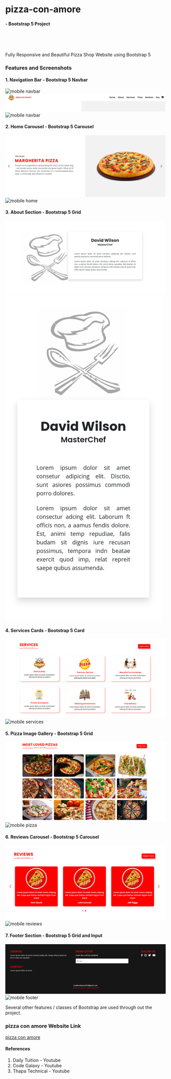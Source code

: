 # pizza-con-amore
####      - Bootstrap 5 Project

<p style="margin-top: 5rem;">Fully Responsive and Beautiful Pizza Shop Website using Bootstrap 5</p>

### Features and Screenshots
#### 1. Navigation Bar - Bootstrap 5 Navbar 
<img src="./webiste screenshots/header.jpg" alt="mobile navbar">
<img src="./website screenshots/header2.png" alt="navbar">
<img src="./webiste screenshots/header.jpg" alt="mobile navbar">

#### 2. Home Carousel - Bootstrap 5 Carousel 
<img src="./website screenshots/home2.png" alt="home">
<img src="./webiste screenshots/home.jpg" alt="mobile home">

#### 3. About Section - Bootstrap 5 Grid 
<img src="./website screenshots/about2.png" alt="about">
<img src="./website screenshots/about.jpg" alt="mobile about">

#### 4. Services Cards - Bootstrap 5 Card 
<img src="./website screenshots/services2.png" alt="services">
<img src="./webiste screenshots/services.jpg" alt="mobile services">

#### 5. Pizza Image Gallery - Bootstrap 5 Grid 
<img src="./website screenshots/pizza2.png" alt="pizza">
<img src="./webiste screenshots/pizza.jpg" alt="mobile pizza">

#### 6. Reviews Carousel - Bootstrap 5 Carousel 
<img src="./website screenshots/reviews2.png" alt="reviews">
<img src="./webiste screenshots/reviews.jpg" alt="mobile reviews">

#### 7. Footer Section - Bootstrap 5 Grid and Input 
<img src="./website screenshots/footer2.png" alt="footer">
<img src="./webiste screenshots/footer.jpg" alt="mobile footer">

Several other features / classes of Bootstrap are used through out the project.

### pizza con amore Website Link 
<a href="https://x-walker-x.github.io/pizza-con-amore/">pizza con amore</a>

#### References
  1. Daily Tuition    - Youtube
  2. Code Galaxy      - Youtube
  3. Thapa Technical  - Youtube

